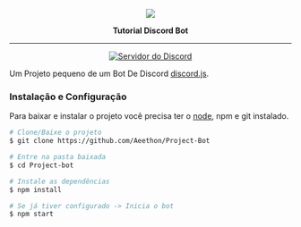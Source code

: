 <p align="center">
    <img src="https://avatars3.githubusercontent.com/u/66197267?s=60&v=4">
    <p align="center"><b>Tutorial Discord Bot</b><p>
</p>

<hr>
<p align="center">
<a alt="Servidor do Discord">
    <a href="https://discord.gg/vSRbKxY"><img src="https://discordapp.com/api/guilds/330547455273992202/embed.png" alt="Servidor do Discord" /></a>
</a>
</p>

Um Projeto pequeno de um Bot De Discord [discord.js](https://discord.js.org).

### Instalação e Configuração
Para baixar e instalar o projeto você precisa ter o [node](https://nodejs.org/en/), npm e git instalado.
```bash
# Clone/Baixe o projeto
$ git clone https://github.com/Aeethon/Project-Bot

# Entre na pasta baixada
$ cd Project-bot

# Instale as dependências
$ npm install

# Se já tiver configurado -> Inicia o bot
$ npm start
```
